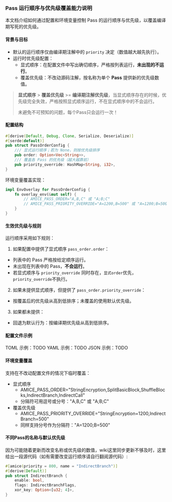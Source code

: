 ### Pass 运行顺序与优先级覆盖能力说明

本文档介绍如何通过配置和环境变量控制 Pass 的运行顺序与优先级，以覆盖编译期写死的优先级。

#### 背景与目标
- 默认的运行顺序仅由编译期注解中的 `priority` 决定（数值越大越先执行）。
- 运行时优先级配置：
    - 显式顺序：在配置文件中写出确切顺序，严格按列表运行，**未出现的不运行**。
    - 覆盖优先级：不改动源码注解，按名称为单个 **Pass** 提供新的优先级数值。

> **显式顺序** > **覆盖优先级** >= **编译期注解优先级**，当显式顺序存在的时候，优先级完全失效，严格按照显式顺序运行，不在显式顺序中的不会运行。
>
> 未避免不可预知的问题，每个Pass只会运行一次！

#### 配置结构
```rust
#[derive(Default, Debug, Clone, Serialize, Deserialize)]
#[serde(default)]
pub struct PassOrderConfig {
    /// 显式运行顺序；若为 None，则按优先级排序
    pub order: Option<Vec<String>>,
    /// 覆盖各 Pass 的优先级（越大越靠前）
    pub priority_override: HashMap<String, i32>,
}
```

环境变量覆盖实现：
```rust
impl EnvOverlay for PassOrderConfig {
    fn overlay_env(&mut self) {
        // AMICE_PASS_ORDER="A,B,C" 或 "A;B;C"
        // AMICE_PASS_PRIORITY_OVERRIDE="A=1200,B=500" 或 "A=1200;B=500"
    }
}
```

#### 生效优先级与规则
运行顺序采用如下规则：
1) 如果配置中提供了显式顺序 `pass_order.order`：
- 列表中的 Pass 严格按给定顺序运行。
- 未出现在列表中的 Pass，**不会运行**。
- 若显式顺序与 `priority_override` 同时存在，`显式order`优先，`priority_override`不执行。

2) 如果未提供显式顺序，但提供了 `pass_order.priority_override`：
- 按覆盖后的优先级从高到低排序；未覆盖的使用默认优先级。

3) 如果都未提供：
- 回退为默认行为：按编译期优先级从高到低排序。

#### 配置文件示例
TOML 示例：TODO
YAML 示例：TODO
JSON 示例：TODO

#### 环境变量覆盖
支持在不改动配置文件的情况下临时覆盖：
- 显式顺序
    - AMICE_PASS_ORDER="StringEncryption,SplitBasicBlock,ShuffleBlocks,IndirectBranch,IndirectCall"
    - 分隔符可用逗号或分号："A,B,C" 或 "A;B;C"
- 覆盖优先级
    - AMICE_PASS_PRIORITY_OVERRIDE="StringEncryption=1200,IndirectBranch=500"
    - 同样支持分号作为分隔符："A=1200;B=500"

#### 不同Pass的名称与默认优先级
因为可能随着更新而改变名称或优先级的数值，wiki这里同步更新不够及时，这里给出一段源代码（如有需要改变运行顺序请自行翻阅源代码）:
```rust
#[amice(priority = 800, name = "IndirectBranch")]
#[derive(Default)]
pub struct IndirectBranch {
    enable: bool,
    flags: IndirectBranchFlags,
    xor_key: Option<[u32; 4]>,
}
```

